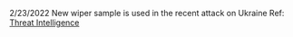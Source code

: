 2/23/2022 New wiper sample is used in the recent attack on Ukraine Ref: [Threat Intelligence](https://twitter.com/threatintel/status/1496578746014437376)
